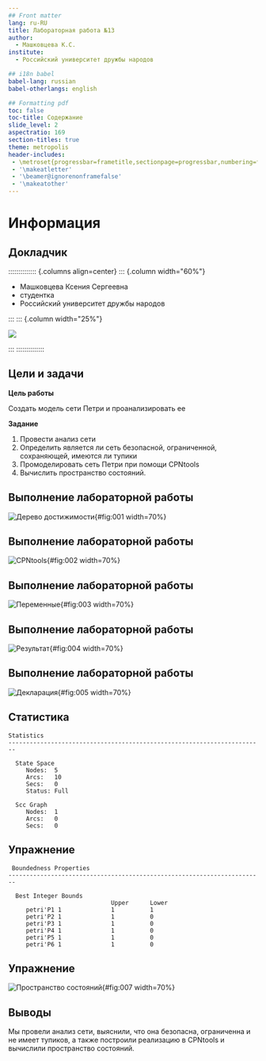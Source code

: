 ```yaml
---
## Front matter
lang: ru-RU
title: Лабораторная работа №13
author:
  - Машковцева К.С.
institute:
  - Российский университет дружбы народов

## i18n babel
babel-lang: russian
babel-otherlangs: english

## Formatting pdf
toc: false
toc-title: Содержание
slide_level: 2
aspectratio: 169
section-titles: true
theme: metropolis
header-includes:
 - \metroset{progressbar=frametitle,sectionpage=progressbar,numbering=fraction}
 - '\makeatletter'
 - '\beamer@ignorenonframefalse'
 - '\makeatother'
---
```


# Информация

## Докладчик

:::::::::::::: {.columns align=center}
::: {.column width="60%"}

  * Машковцева Ксения Сергеевна
  * студентка
  * Российский университет дружбы народов

:::
::: {.column width="25%"}

![](image/ya.jpg)

:::
::::::::::::::

## Цели и задачи

**Цель работы**

Создать модель сети Петри и проанализировать ее

**Задание**

1. Провести анализ сети
2. Определить является ли сеть безопасной, ограниченной, сохраняющей, имеются ли тупики
3. Промоделировать сеть Петри при помощи CPNtools
4. Вычислить пространство состояний.

## Выполнение лабораторной работы

![Дерево достижимости](image/lab131.jpg){#fig:001 width=70%}

## Выполнение лабораторной работы

![CPNtools](image/lab132.jpg){#fig:002 width=70%}

## Выполнение лабораторной работы

![Переменные](image/lab133.jpg){#fig:003 width=70%}

## Выполнение лабораторной работы

![Результат](image/lab134.jpg){#fig:004 width=70%}

## Выполнение лабораторной работы

![Декларация](image/lab135.jpg){#fig:005 width=70%}

## Статистика

```
Statistics
------------------------------------------------------------------------

  State Space
     Nodes:  5
     Arcs:   10
     Secs:   0
     Status: Full

  Scc Graph
     Nodes:  1
     Arcs:   0
     Secs:   0
```

## Упражнение

```
 Boundedness Properties
------------------------------------------------------------------------

  Best Integer Bounds
                             Upper      Lower
     petri'P1 1              1          1
     petri'P2 1              1          0
     petri'P3 1              1          0
     petri'P4 1              1          0
     petri'P5 1              1          0
     petri'P6 1              1          0

```

## Упражнение

![Пространство состояний](image/lab136.png){#fig:007 width=70%}

## Выводы

Мы провели анализ сети, выяснили, что она безопасна, ограниченна и не имеет тупиков, а также построили реализацию в CPNtools и вычислили пространство состояний. 
